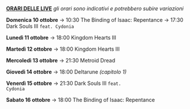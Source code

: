 <b><u>ORARI DELLE LIVE</u></b>
<i>gli orari sono indicativi e potrebbero subire variazioni</i>

<b>Domenica 10 ottobre</b>
→ 10:30 The Binding of Isaac: Repentance
→ 17:30 Dark Souls III <code>feat. Cydonia</code>

<b>Lunedì 11 ottobre</b>
→ 18:00 Kingdom Hearts III

<b>Martedì 12 ottobre</b>
→ 18:00 Kingdom Hearts III

<b>Mercoledì 13 ottobre</b>
→ 21:30 Metroid Dread

<b>Giovedì 14 ottobre</b>
→ 18:00 Deltarune <i>(capitolo 1)</i>

<b>Venerdì 15 ottobre</b>
→ 21:30 Dark Souls III <code>feat. Cydonia</code>

<b>Sabato 16 ottobre</b>
→ 18:00 The Binding of Isaac: Repentance
